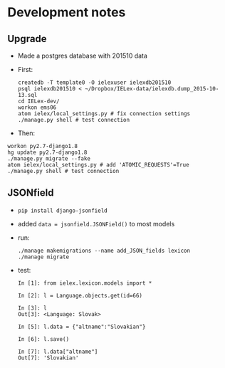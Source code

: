 # Development notes

## Upgrade

- Made a postgres database with 201510 data

- First:
  ```
  createdb -T template0 -O ielexuser ielexdb201510
  psql ielexdb201510 < ~/Dropbox/IELex-data/ielexdb.dump_2015-10-13.sql
  cd IELex-dev/
  workon ems06
  atom ielex/local_settings.py # fix connection settings
  ./manage.py shell # test connection
  ```
-  Then:
  ```
  workon py2.7-django1.8
  hg update py2.7-django1.8
  ./manage.py migrate --fake
  atom ielex/local_settings.py # add 'ATOMIC_REQUESTS'=True
  ./manage.py shell # test connection
  ```

## JSONfield

- `pip install django-jsonfield`

- added `data = jsonfield.JSONField()` to most models

- run:
   ```
   ./manage makemigrations --name add_JSON_fields lexicon
   ./manage migrate
   ```

- test:
  ```
  In [1]: from ielex.lexicon.models import *

  In [2]: l = Language.objects.get(id=66)

  In [3]: l
  Out[3]: <Language: Slovak>

  In [5]: l.data = {"altname":"Slovakian"}

  In [6]: l.save()

  In [7]: l.data["altname"]
  Out[7]: 'Slovakian'
  ```
